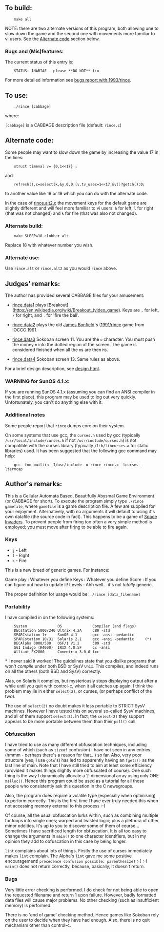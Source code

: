 ## To build:

```<!---sh-->
    make all
```

NOTE: there are two alternate versions of this program, both allowing one to
slow down the game and the second one with movements more familiar to vi users.
See the [Alternate code](#alternate-code) section below.


### Bugs and (Mis)features:

The current status of this entry is:

```
    STATUS: INABIAF - please **DO NOT** fix
```

For more detailed information see [bugs report with 1993/rince](../../bugs.html#1993_rince).


## To use:

```<!---sh-->
    ./rince [cabbage]
```

where:

`[cabbage]` is a CABBAGE description file  (default: `rince.c`)


## Alternate code:

Some people may want to slow down the game by increasing the
value 17 in the lines:


```<!---c-->
    struct timeval v= {0,1<<17} ;
```

and

```<!---c-->
    refresh(),c=select(k,&y,0,0,(v.tv_usec=1<<17,&v))?getch():0;
```

to another value like 18 or 19 which you can do with the alternate code.

In the case of [rince.alt2.c](rince.alt2.c) the movement keys for the default
game are slightly different and will feel more familiar to vi users: `h` for
left, `l` for right (that was not changed) and `k` for fire (that was also not
changed).


### Alternate build:

```<!---sh-->
    make SLEEP=18 clobber alt
```

Replace 18 with whatever number you wish.


### Alternate use:

Use `rince.alt` or `rince.alt2` as you would `rince` above.


## Judges' remarks:

The author has provided several CABBAGE files for your amusement:

- [rince.data1](rince.data1) plays
[Breakout](https://en.wikipedia.org/wiki/Breakout_(video_game).  Keys are `,`
for left, `/` for right, and `.` for 'fire the ball'.

- [rince.data2](rince.data2) plays the old [James Bonfield](../../authors.html#James_Bonfield)'s
([1991/rince](../../1991/rince/index.html) game from IOCCC 1991.

- [rince.data3](rince.data3) Sokoban screen 11. You are the `o` character.
You must push the money `m` into the dotted region of the screen. The game is
considered finished when all the `m`s are then `M`s.

- [rince.data4](rince.data4) Sokoban screen 13. Same rules as above.

For a brief design description, see [design.html](design.html).


### WARNING for SunOS 4.1.x:

If you are running SunOS 4.1.x (assuming you can find an ANSI
compiler in the first place), this program may be used to log
out very quickly.  Unfortunately, you can't do anything else
with it.


### Additional notes

Some people report that `rince` dumps core on their system.

On some systems that use gcc, the `curses.h` used by gcc (typically
`/usr/local/include/curses.h` if not `/usr/include/curses.h`) is not compatible
with the curses library (typically `/lib/libcurses.a` for static libraries)
used. It has been suggested that the following gcc command may help:


```<!---sh-->
    gcc -fno-builtin -I/usr/include -o rince rince.c -lcurses -ltermcap
```


## Author's remarks:

This is a Cellular Automata Based, Beautifully Abysmal Game Environment (or
CABBAGE for short). To execute the program simply type `./rince gamefile`,
where `gamefile` is a game description file. A few are supplied for your
enjoyment. Alternatively, with no arguments it will default to using it's own
datafile (the source code in fact). This happens to be a game of [Space
Invaders](https://en.wikipedia.org/wiki/Space_Invaders).
To prevent people from firing too often a very simple method is employed; you
must move after firing to be able to fire again.

### Keys

- `j`	-	    Left
- `l`	-	    Right
- `k`	-	    Fire

This is a new breed of generic games. For instance:


Game play   : Whatever you define
Keys        : Whatever you define
Score       : If you can figure out how to update it!
Levels      : Ahh well... it's not *totally* generic.

The proper definition for usage would be: `./rince [data_filename]`


### Portability

I have compiled in on the following systems:

```
    System              OS              Compiler (and flags)
    DECstation 5000/240 Ultrix 4.2A     c89 -std
    SPARCstation 1+     SunOS 4.1       gcc -ansi -pedantic
    SPARCstation 10/31  Solaris 2.1     gcc -ansi -pedantic     (*)
    DECAlpha 3000/500   OSF/1 V1.2      c89 -std
    SGI Indigo (R4000)  IRIX 4.0.5F     cc -ansi
    Alliant FX2800      Conentrix 3.0.0 fxc
```

\* I never said it worked! The guidelines state that you dislike programs that
won't *compile* under both BSD or SysV `Unix`. This compiles, and indeed runs
on all the others (both BSD and SysV) correctly.

Alas, on Solaris it compiles, but mysteriously stops displaying output
after a while until you quit with control-c, when it all catches up again.
I think the problem may lie in either `select(2)`, or curses, (or perhaps
conflict of the two).

The use of `select(2)` no doubt makes it less portable to STRICT SysV machines.
However I have tested this on several so-called SysV machines, and all of them
support `select(2)`. In fact, the `select(2)` they support appears to be more
portable between them than their `poll()` call.


### Obfuscation

I have tried to use as many different obfuscation techniques, including
some of which (such as `sizeof` confusion) I have not seen in any entries
(hmmm - perhaps there's a reason for that...) so far. Also, very poor
structure (yes, I use `goto`'s) has led to apparently having an `fgets()` as
the last line of main. Note that I have still tried to aim at least some
efficiency (provided it makes things slightly more obfuscated of course).
One such thing is the way I dynamically allocate a 2-dimensional array
using only ONE `malloc()`. Hence this program could be used as a tutorial
for all those people who consistently ask this question in the C
newsgroups.

Also, the program does require a volatile type (especially when
optimising) to perform correctly. This is the first time I have ever
truly needed this when not accessing memory external to this process :-)

Of course, all the usual obfuscation lurks within, such as combining
multiple for loops into single ones; warped and twisted logic; plus a
plethora of other minor oddities. It's up to you to discover some of them
of course... Sometimes I have sacrificed length for obfuscation. It is all
too easy to change the arguments in `main()` to one character identifiers, but
in my opinion they add to obfuscation in this case by being longer.

`lint` complains about lots of things. Firstly the use of curses immediately
makes `lint` complain. The Alpha's `lint` gave me some positive encouragement!
`precedence confusion possible: parenthesize!` :-) :-)
`main()` does not return correctly, because, basically, it doesn't return.

### Bugs

Very little error checking is performed. I do check for not being able to
open the requested filename and return 1 upon failure. However, badly
formatted data files will cause major problems. No other checking (such as
insufficient memory) is performed.

There is no 'end of game' checking method. Hence games like Sokoban rely
on the user to decide when they have had enough. Also, there is no quit
mechanism other than control-c.


<!--

    Copyright © 1984-2024 by Landon Curt Noll. All Rights Reserved.

    You are free to share and adapt this file under the terms of this license:

	Creative Commons Attribution-ShareAlike 4.0 International (CC BY-SA 4.0)

    For more information, see:

	https://creativecommons.org/licenses/by-sa/4.0/

-->
